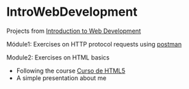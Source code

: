 # IntroWebDevelopment
Projects from [Introduction to Web Development](https://uspdigital.usp.br/jupiterweb/obterDisciplina?nomdis=&sgldis=SCC0219)

Módule1: Exercises on HTTP protocol requests using [postman](https://web.postman.co/home)

Module2: Exercises on HTML basics
- Following the course [Curso de HTML5](https://www.youtube.com/playlist?list=PLwXQLZ3FdTVGKl3iPEyEWpFoYkMUxWW5O)
- A simple presentation about me
